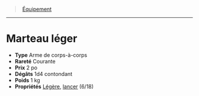 ﻿---
!EquipmentItem
Type: Arme de corps-à-corps
Price: 2 po
Weight: 1 kg
Rarity: Courante
Damages: 1d4 contondant
Properties: '[Légère](hd_weapons_legere.md), [lancer](hd_weapons_lancer.md) (6/18)'
Id: equipment_hd.md#marteau-léger
ParentLink: equipment_hd.md#Équipement
Name: Marteau léger
ParentName: Équipement
NameLevel: 1
Attributes: {}
---
> [Équipement](hd_equipment.md)

---

# Marteau léger

- **Type** Arme de corps-à-corps
- **Rareté** Courante
- **Prix** 2 po
- **Dégâts** 1d4 contondant
- **Poids** 1 kg
- **Propriétés** [Légère](hd_weapons_legere.md), [lancer](hd_weapons_lancer.md) (6/18)

